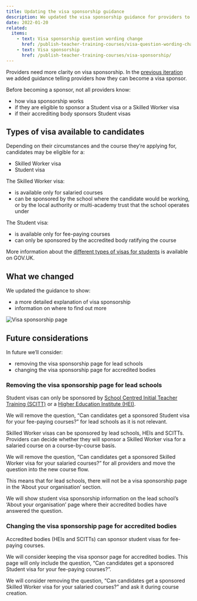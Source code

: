 ```yaml
---
title: Updating the visa sponsorship guidance
description: We updated the visa sponsorship guidance for providers to include candidate eligibility criteria and how sponsorship works
date: 2022-01-20
related:
  items:
    - text: Visa sponsorship question wording change
      href: /publish-teacher-training-courses/visa-question-wording-change/
    - text: Visa sponsorship
      href: /publish-teacher-training-courses/visa-sponsorship/
---
```


Providers need more clarity on visa sponsorship. In the [previous iteration](/publish-teacher-training-courses/visa-question-wording-change/) we added guidance telling providers how they can become a visa sponsor.

Before becoming a sponsor, not all providers know:

- how visa sponsorship works
- if they are eligible to sponsor a Student visa or a Skilled Worker visa
- if their accrediting body sponsors Student visas


## Types of visa available to candidates

Depending on their circumstances and the course they’re applying for, candidates may be eligible for a:

- Skilled Worker visa
- Student visa

The Skilled Worker visa:

- is available only for salaried courses
- can be sponsored by the school where the candidate would be working, or by the local authority or multi-academy trust that the school operates under

The Student visa:

- is available only for fee-paying courses
- can only be sponsored by the accredited body ratifying the course

More information about the [different types of visas for students](https://www.gov.uk/government/publications/train-to-teach-in-england-non-uk-applicants/train-to-teach-in-england-if-youre-a-non-uk-citizen#visa) is available on GOV.UK.

## What we changed

We updated the guidance to show:

- a more detailed explanation of visa sponsorship
- information on where to find out more

![Visa sponsorship page](organisation-settings--visa-sponsorship.png)

## Future considerations

In future we’ll consider:

- removing the visa sponsorship page for lead schools
- changing the visa sponsorship page for accredited bodies

### Removing the visa sponsorship page for lead schools

Student visas can only be sponsored by [School Centred Initial Teacher Training (SCITT)](/glossary#school-centred-initial-teacher-training-(scitt)) or a [Higher Education Institute (HEI)](/glossary#higher-education-institution-(hei)).

We will remove the question, “Can candidates get a sponsored Student visa for your fee-paying courses?” for lead schools as it is not relevant.

Skilled Worker visas can be sponsored by lead schools, HEIs and SCITTs. Providers can decide whether they will sponsor a Skilled Worker visa for a salaried course on a course-by-course basis.

We will remove the question, “Can candidates get a sponsored Skilled Worker visa for your salaried courses?” for all providers and move the question into the new course flow.

This means that for lead schools, there will not be a visa sponsorship page in the ‘About your organisation’ section.

We will show student visa sponsorship information on the lead school’s ‘About your organisation’ page where their accredited bodies have answered the question.

### Changing the visa sponsorship page for accredited bodies

Accredited bodies (HEIs and SCITTs) can sponsor student visas for fee-paying courses.

We will consider keeping the visa sponsor page for accredited bodies. This page will only include the question, “Can candidates get a sponsored Student visa for your fee-paying courses?”.

We will consider removing the question, “Can candidates get a sponsored Skilled Worker visa for your salaried courses?” and ask it during course creation.
